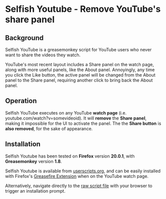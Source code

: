 # Selfish Youtube - Remove YouTube's share panel

## Background

Selfish YouTube is a greasemonkey script for YouTube users who never want to share the videos they watch.

YouTube's most recent layout includes a Share panel on the watch page, along with more useful panels, like the About panel. Annoyingly, any time you click the Like button, the active panel will be changed from the About panel to the Share panel, requiring another click to bring back the About panel.

## Operation

Selfish YouTube executes on any YouTube **watch page** (i.e. youtube.com/watch?v=somevideoid). It will **remove** the **Share panel**, making it impossible for the UI to activate the panel. The the **Share button** is **also removed**, for the sake of appearance.

## Installation

Selfish Youtube has been tested on **Firefox** version **20.0.1**, with **Greasemonkey** version **1.8**.

Selfish Youtube is available from [userscripts.org](http://userscripts.org), and can be easily installed with Firefox's [Greasefire Extension](https://addons.mozilla.org/en-US/firefox/addon/greasefire/) when on the YouTube watch page.

Alternatively, navigate directly to the [raw script file](raw/master/selfish-youtube.user.js) with your browser to trigger an installation prompt.
